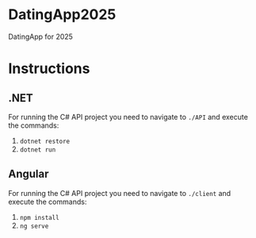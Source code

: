 # DatingApp2025
DatingApp for 2025

# Instructions
## .NET
For running the C# API project you need to navigate to `./API` and execute the commands:

1. `dotnet restore`
1. `dotnet run`

## Angular
For running the C# API project you need to navigate to `./client` and execute the commands:

1. `npm install`
1. `ng serve`